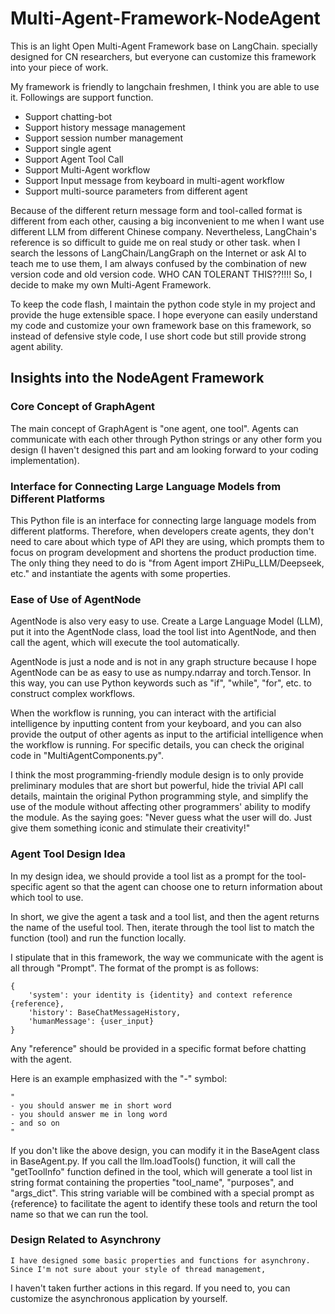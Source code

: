 # Multi-Agent-Framework-NodeAgent
This is an light Open Multi-Agent Framework base on LangChain.
specially designed for CN researchers, but everyone
can customize this framework into your piece of work.

My framework is friendly to langchain freshmen, I think you are able to use it. Followings are support function.

- Support chatting-bot
- Support history message management
- Support session number management
- Support single agent
- Support Agent Tool Call
- Support Multi-Agent workflow
- Support Input message from keyboard in multi-agent workflow
- Support multi-source parameters from different agent

Because of the different return message form and tool-called format is different from each other,
causing a big inconvenient to me when I want use different LLM from different Chinese company.
Nevertheless, LangChain's reference is so difficult to guide me on real study or other task.
when I search the lessons of LangChain/LangGraph on the Internet or ask AI to teach me to use them,
I am always confused by the combination of new version code and old version code. WHO CAN TOLERANT THIS??!!!!
So, I decide to make my own Multi-Agent Framework.

To keep the code flash, I maintain the python code style in my project and provide the huge extensible space.
I hope everyone can easily understand my code and customize your own framework base on this framework, so
instead of defensive style code, I use short code but still provide strong agent ability.


## Insights into the NodeAgent Framework

### Core Concept of GraphAgent

The main concept of GraphAgent is "one agent, one tool".
Agents can communicate with each other through Python strings
or any other form you design (I haven't designed this part and am looking forward to your coding implementation).

### Interface for Connecting Large Language Models from Different Platforms

This Python file is an interface for connecting large language models from different platforms.
Therefore, when developers create agents, they don't need to care about which type of API they are using,
which prompts them to focus on program development and shortens the product production time.
The only thing they need to do is "from Agent import ZHiPu_LLM/Deepseek, etc." and instantiate the agents with some properties.

### Ease of Use of AgentNode

AgentNode is also very easy to use.
Create a Large Language Model (LLM), put it into the AgentNode class, load the tool list into AgentNode,
and then call the agent, which will execute the tool automatically.

AgentNode is just a node and is not in any graph structure
because I hope AgentNode can be as easy to use as numpy.ndarray and torch.Tensor.
In this way, you can use Python keywords such as "if", "while", "for", etc. to construct complex workflows.

When the workflow is running, you can interact with the artificial intelligence by inputting content from your keyboard,
and you can also provide the output of other agents as input to the artificial intelligence when the workflow is running.
For specific details, you can check the original code in "MultiAgentComponents.py".

I think the most programming-friendly module design is to only provide preliminary modules that are short but powerful,
hide the trivial API call details, maintain the original Python programming style,
and simplify the use of the module without affecting other programmers' ability to modify the module.
As the saying goes: "Never guess what the user will do. Just give them something iconic and stimulate their creativity!"

### Agent Tool Design Idea

In my design idea, we should provide a tool list as a prompt for the tool-specific agent
so that the agent can choose one to return information about which tool to use.

In short, we give the agent a task and a tool list, and then the agent returns the name of the useful tool.
Then, iterate through the tool list to match the function (tool) and run the function locally.

I stipulate that in this framework, the way we communicate with the agent is all through "Prompt".
The format of the prompt is as follows:
```
{
    'system': your identity is {identity} and context reference {reference},
    'history': BaseChatMessageHistory,
    'humanMessage': {user_input}
}
```
Any "reference" should be provided in a specific format before chatting with the agent.

Here is an example emphasized with the "-" symbol:
```
"
- you should answer me in short word
- you should answer me in long word
- and so on
"
```
If you don't like the above design, you can modify it in the BaseAgent class in BaseAgent.py.
If you call the llm.loadTools() function, it will call the "getToolInfo" function defined in the tool,
which will generate a tool list in string format containing the properties "tool_name", "purposes", and "args_dict".
This string variable will be combined with a special prompt as {reference} to facilitate the agent to identify these tools
and return the tool name so that we can run the tool.

### Design Related to Asynchrony

    I have designed some basic properties and functions for asynchrony. Since I'm not sure about your style of thread management,
I haven't taken further actions in this regard. If you need to, you can customize the asynchronous application by yourself.
